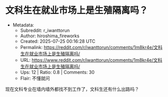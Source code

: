 # 文科生在就业市场上是生殖隔离吗？

- Metadata:
  - Subreddit: r_iwanttorun
  - Author: hiroshima_fireworks
  - Created: 2025-07-25 00:16:28 UTC
  - Permalink: https://reddit.com/r/iwanttorun/comments/1m8kr4e/文科生在就业市场上是生殖隔离吗/
  - URL: https://www.reddit.com/r/iwanttorun/comments/1m8kr4e/文科生在就业市场上是生殖隔离吗/
  - Ups: 12 | Ratio: 0.8 | Comments: 30
  - Flair: 不懂就问


现在文科专业在墙内墙外都找不到工作了，文科生还有什么出路吗？

